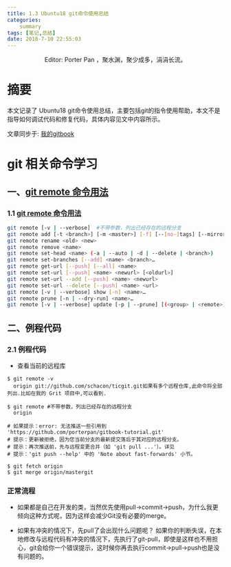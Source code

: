 ```yaml
---
title: 1.3 Ubuntu18 git命令使用总结
categories:     
    summary    
tags: [笔记,总结]
date: 2018-7-10 22:55:03
---
```


<center> Editor: Porter Pan ，聚水渊，聚少成多，涓涓长流。</center>

# 摘要

本文记录了 Ubuntu18 git命令使用总结，主要包括git的指令使用帮助，本文不是指导如何调试代码和修复代码，具体内容见文中内容所示。

文章同步于: [我的gitbook](https://porter.gitbook.io/)

<!-- more -->

# git 相关命令学习


## 一、[git remote 命令用法](https://www.git-scm.com/docs/git-remote)

### 1.1 [git remote 命令用法](https://www.git-scm.com/docs/git-remote)

```bash
git remote [-v | --verbose]  #不带参数，列出已经存在的远程分支
git remote add [-t <branch>] [-m <master>] [-f] [--[no-]tags] [--mirror=<fetch|push>] <name> <url>
git remote rename <old> <new>
git remote remove <name>
git remote set-head <name> (-a | --auto | -d | --delete | <branch>)
git remote set-branches [--add] <name> <branch>…​
git remote get-url [--push] [--all] <name>
git remote set-url [--push] <name> <newurl> [<oldurl>]
git remote set-url --add [--push] <name> <newurl>
git remote set-url --delete [--push] <name> <url>
git remote [-v | --verbose] show [-n] <name>…​
git remote prune [-n | --dry-run] <name>…​
git remote [-v | --verbose] update [-p | --prune] [(<group> | <remote>)…​]
```


## 二、例程代码

### 2.1 例程代码

* 查看当前的远程库 

```shell
$ git remote -v
  origin git://github.com/schacon/ticgit.git如果有多个远程仓库,此命令将全部列出.比如在我的 Grit 项目中,可以看到.

$ git remote #不带参数，列出已经存在的远程分支
  origin

# 如果提示：error: 无法推送一些引用到 'https://github.com/porterpan/gitbook-tutorial.git'
# 提示：更新被拒绝，因为您当前分支的最新提交落后于其对应的远程分支。
# 提示：再次推送前，先与远程变更合并（如 'git pull ...'）。详见
# 提示：'git push --help' 中的 'Note about fast-forwards' 小节。

$ git fetch origin
$ git merge origin/mastergit
```

### 正常流程

* 如果都是自己在开发的类，当然优先使用pull->commit->push，为什么我更倾向这种方式呢，因为这样会减少Git没有必要的merge。

* 如果有冲突的情况下，先pull了会出现什么问题呢？
如果你的判断失误，在本地修改与远程代码有冲突的情况下，先执行了git-pull，即使是这样也不用担心，git会给你一个错误提示，这时候你再去执行commit->pull->push也是没有问题的。

